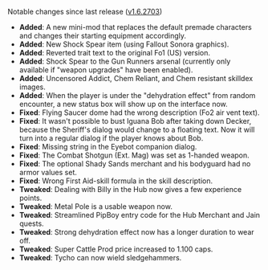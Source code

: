 Notable changes since last release ([v1.6.2703](https://github.com/rotators/Fo1in2/releases/tag/v1.6.2703))

- **Added**: A new mini-mod that replaces the default premade characters and changes their starting equipment accordingly.
- **Added**: New Shock Spear item (using Fallout Sonora graphics).
- **Added**: Reverted trait text to the original Fo1 (US) version.
- **Added**: Shock Spear to the Gun Runners arsenal (currently only available if "weapon upgrades" have been enabled).
- **Added**: Uncensored Addict, Chem Reliant, and Chem resistant skilldex images.
- **Added**: When the player is under the "dehydration effect" from random encounter, a new status box will show up on the interface now.
- **Fixed**: Flying Saucer dome had the wrong description (Fo2 air vent text).
- **Fixed**: It wasn't possible to bust Iguana Bob after taking down Decker, because the Sheriff's dialog would change to a floating text. Now it will turn into a regular dialog if the player knows about Bob.
- **Fixed**: Missing string in the Eyebot companion dialog.
- **Fixed**: The Combat Shotgun (Ext. Mag) was set as 1-handed weapon.
- **Fixed**: The optional Shady Sands merchant and his bodyguard had no armor values set.
- **Fixed**: Wrong First Aid-skill formula in the skill description.
- **Tweaked**: Dealing with Billy in the Hub now gives a few experience points.
- **Tweaked**: Metal Pole is a usable weapon now.
- **Tweaked**: Streamlined PipBoy entry code for the Hub Merchant and Jain quests.
- **Tweaked**: Strong dehydration effect now has a longer duration to wear off.
- **Tweaked**: Super Cattle Prod price increased to 1.100 caps.
- **Tweaked**: Tycho can now wield sledgehammers.

